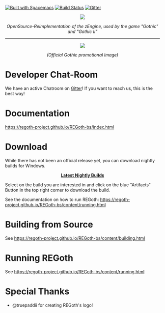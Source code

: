 [![Built with Spacemacs](https://cdn.rawgit.com/syl20bnr/spacemacs/442d025779da2f62fc86c2082703697714db6514/assets/spacemacs-badge.svg)](http://spacemacs.org)
[![Build Status](https://dev.azure.com/ataulien/REGoth/_apis/build/status/REGoth-project.REGoth-bs?branchName=master)](https://dev.azure.com/ataulien/REGoth/_build/latest?definitionId=1&branchName=master)
[![Gitter](https://badges.gitter.im/Join%20Chat.svg)](https://gitter.im/REGoth/Lobby)


<p align="center">
  <img src="https://user-images.githubusercontent.com/11406580/58186975-2cdbb880-7cb6-11e9-9a6d-b38326bc3edb.png" />
  <p align="center"><em>OpenSource-Reimplementation of the zEngine, used by the game "Gothic" and "Gothic II"</em></p>
</p>

---

<p align="center">
  <img src="https://www.mobygames.com/images/promo/l/30647-gothic-screenshot.jpg" />
  <p align="center"><em>(Official Gothic promotional Image)</em></p>
</p>



# Developer Chat-Room

We have an active Chatroom on [Gitter](https://gitter.im/REGoth/Lobby)! If you want to reach us, this is the best way!

# Documentation

https://regoth-project.github.io/REGoth-bs/index.html

# Download

While there has not been an official release yet, you can download nightly builds for Windows.

<p align="center">
  <b>
    <a href="https://dev.azure.com/ataulien/REGoth/_build?definitionId=1&view=buildsHistory">Latest Nightly Builds</a>
  </b>
</p>

Select on the build you are interested in and click on the blue "Artifacts" Button in the top right corner to download the build.

See the documentation on how to run REGoth: 
https://regoth-project.github.io/REGoth-bs/content/running.html

# Building from Source

See https://regoth-project.github.io/REGoth-bs/content/building.html

# Running REGoth

See https://regoth-project.github.io/REGoth-bs/content/running.html


# Special Thanks

 - @truepaddii for creating REGoth's logo!
